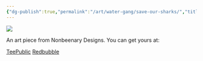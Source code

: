 ```yaml
---
{"dg-publish":true,"permalink":"/art/water-gang/save-our-sharks/","title":"Save Our Sharks","tags":["Art","Sharks and Dolphins"]}
---
```



![](https://baserow-media.ams3.digitaloceanspaces.com/user_files/fzKthf1vrE2UyU5J8fmUsDPHgpKVHbsI_b4ab7721bdb81b77f03e8c28bb2030efdff3de88fc430718fb2637a70a94058e.png)

An art piece from Nonbeenary Designs. You can get yours at:

[TeePublic]()
[Redbubble]()
